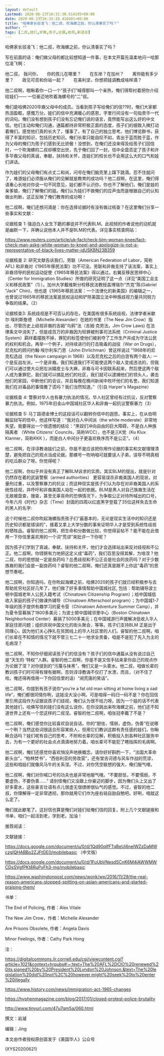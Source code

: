 ```yaml
---
layout: default
Lastmod: 2020-06-23T16:31:30.514195+00:00
date: 2020-06-23T16:31:28.410201+00:00
title: "哈佛家长驳凌飞：他二叔，吹海螺之前，你认清事实了吗？"
author: ""
tags: [二叔,娃们,非裔,孩子,论据,歧视,新语丝]
---
```


哈佛家长驳凌飞：他二叔，吹海螺之前，你认清事实了吗？

写在前面的话：俺们做父母的都比较想知道一件事，在本文开篇先温柔地问一哈那位凌飞啊：

他二叔， 我问你，　　你的孩儿在哪里？　　在东岸？在加州？　　离你能有多少里？　　政见可否和你站一起？　　在美利坚，你想把娃调教成啥样滴？

他二叔啊，眼瞅着你一口一个“孩子们”喊得那叫一个亲热，俺们得帮衬着把你介绍给娃们—— 一位豪迈地吹着海螺号的“二”叔。

俺们是哈佛2020华裔父母中的成员。当看到孩子写给俺们的信??时，俺们大家都热泪盈眶，感慨万分。娃们的信中充满暖心的感恩，字里行间没有一句指责华一代的词句。俺们没有想到孩子们没有忘记俺们说的语言，竟然能写出这么好的中文信。他们主动和俺们沟通，通篇都持非常积极正面的态度，孩子们的细致入微打动着俺们。感觉他们真的长大了，懂事了，有了自己的独立思考。他们博览群书，获得了丰富的知识，包括历史知识。俺们长辈只能自叹不如，青出于蓝而胜于蓝，作为父母的俺们为孩子们感到无比骄傲！没想到，在俺们还没来得及给孩子们回信时，一个吹海螺的二叔却横空出世，先于俺们回了一封，信中全盘否定了孩子和许多华裔父母的真诚，奉献，扶持和关怀，连娃们的校长也不会用这么大的口气和娃们讲话。

作为娃们的父母俺们有点丈二和尚，问号在俺们脑壳里上蹿下跳滴。忍不住就问了，难道娃们必须服从俺们的见解就是教育的成功吗？他二叔啊，在这里，俺们得语重心长地对你说一句不同意见，娃们都不认识你，你也不了解他们，俺们是娃的亲爹娘，俺们了解俺们的娃。俺们认为娃们不做俺们的应声虫而是根据自己的认知做出判断，这正反映了俺们教育的成功啊！

他二叔啊，俺们还想问滴是：你在选择论据时有没有做过核查？在这里俺们分享一些事实和文献：

论据核查 1:  强迫白人女生下跪的暴徒并不代表BLM。此视频的作者说他的动机就是幽默一下，并确认说他本人并不是BLM的代表。详见事实核查网站：

https://www.reuters.com/article/uk-factcheck-blm-woman-knee/fact-check-man-askg-white-woman-to-kneel-and-apologize-is-not-a-representative-of-black-lives-matter-idUSKBN23B359

论据核查 2:    研究文献告诉我们，劳联（American Federation of Labor，简称AFL) 和非裔对《1965年移民法案》功不可没。劳联和非裔支持了该法案，事实上非裔领导的民权运动促使《1965年移民法案》得以通过。右翼反移民思辨中心（Center for Immigration Studies）所做的研究证明了这一点（详见“美国工会主义和移民政策”（1））。加州大学戴维斯分校移民法教授盖博瑞尔“杰克”陈(Gabriel "Jack" Chin)，他也是《1965年移民法案：一个法律化的新美国》的编辑之一，也曾说过1965年的移民法案是民权运动和铲除美国立法中种族歧视力量共同努力争取的结果。（2）

论据核查3:  系统歧视是不可否认的存在。在美国有很多系统歧视，法律学者米歇尔·埃利斯詹德 （Michelle Alexander）在她的书里（The New Jim Crow）指出，尽管历史上歧视非裔的吉姆“乌鸦”法（吉姆·克劳法，Jim Crow Laws) 在法律条文中消失了，但是成百万的非裔因为轻罪被刑事司法系统（Criminal Justice System）羁绊着摆脱不掉，罪犯的标签使他们被剥夺了工作生产并成为守法公民的权利和机会。再举一个例子，对持续进行的打击吸毒的战役（War on Drugs），尼克松的顾问约翰·埃尔利车门恩（John Ehrlichman）曾这样说过 “1968年的尼克松选战（the Nixon campaign in 1968）以及尼克松之后的白宫有两个敌人: 一个是反战左派，一个是非裔。我们知道我们不可能使这两个敌人变成违法的，但我们可以通过使大众把左派嬉皮士与大麻，非裔与可卡因联系起来，然后使这两个敌人成为重罪犯，我们就可以搞乱他们的社区，我们就可以逮捕他们的领头人，袭击他们的家园，中断他们的会议，并且每晚在晚间新闻中败坏他们的名誉。我们知道我们在对毒品的事情撒了谎吗？我们当然知道。”（引自 Harper's Magazine）

论据核查 4:   警察对华人也有暴力执法的情况。华人社区曾经有过抗议，反对警察暴力执法。例如，1975年旧金山中国城社区华人和非裔一起抗议警察暴力（3）

论据核查 5:  马丁路德金博士的这段话可以翻转你信中的遐思。事实上，在从伯明翰监狱写的信中，他这样写道：“我对白人中间派（the white moderate）非常地失望。我要得出一个很遗憾的结论：“黑奴们冲向自由的巨大障碍，不是白人种族隔离者 （White Citizens' Councils，简称WCC），也不是三K党（Ku Klux Klanner，简称KKK ），而是白人中间分子更喜欢秩序而不是公正”。（4）

他二叔啊，在谆谆教诲娃们之前，你是不是应该把你用作论据的事实和文献理理清楚，避免把自己的观点当成论据，那螺号一吹响咱可就要误人子弟，误导不明真相的吃瓜群众了呀。你觉得呢？

他二叔啊，你似乎并没有真正了解BLM诉求的实质。其实BLM的提出，就是针对仍然存在着的武装警察（armed authorities） 更容易误杀非裔美国人的现状，对量刑过重，以及警察暴力的抗议；而这种现实是孩子们认为存在对非裔美国人的系统性歧视，并呼吁和非裔美国人站在一起的依据。BLM是黑人对自己族裔生活在无故被盘查，搜查，甚至无辜丧命的恐惧情况下，为争取公正对待所喊出的口号，今年六月《时代》杂志（Time）封面的四周以红底黑字登载了35位这样失去生命的黑人的名字:

这个时候他二叔你吹起海螺指责孩子们“最基本的，无论是现实生活中的知识还是历史知识都是错误的”，接着又拿上大学分数的事来证明华人才是受到系统性歧视的牺牲品。睿智的他二叔啊，把生命和分数做比较，你觉得妥帖不？能不能在此借用一下你信里喜欢用的一个词“荒谬”来批评一下你呢？

因为孩子们学到了真诚，奉献，扶持和关怀，他们才会选择站出来反对歧视和不公正。他二叔啊，你铿锵有力地把这定义成“毒药”，我们百思没得其解，为啥涅？他二叔，你的思想就一定是良药吗？怂恿歧视和不公正会是社会的良药吗？对于少数族裔的我们会是一副良药吗？睿智的他二叔啊，俺们还真是跟不上你这“毒药”的思想节奏呢。

他二叔啊，你知道吗，在你吹起海螺之前，哈佛2020的孩子们就已经积极参与去帮助贫穷社区好几年了。他们做了好多事情帮助中国城社区, 包括：帮助辅导波士顿中国城老年人公民入籍考试（Chinatown Citizenship Program）；给中国城低收入家庭的孩子们做课外辅导（Chinatown Afterschool program）；为中国城1-7年级的孩子提供有趣学习的夏令营（Chinatown Adventure Summer Camp），并为夏令营募捐了1800多美元；为波士顿中国城邻里中心（Boston Chinatown Neighborhood Center）募捐了5000多美元；在中国城游行声援解决低收入华人家庭住房问题；组织庆祝中国文化的街头聚会，等等。孩子们支持BLM 正是出于同理心，因为他们关心挣扎在贫困线上的华人社区里的人们。睿智的他二叔啊，咱们长辈在不知情的情况下就不管三七二十一地求全责备，咱是不是犯了先入为主的毛病涅？

他二叔啊，不知你仔细阅读孩子们的信没有？孩子们的信中通篇从没有说过自己是“天生的 ‘特权’”人群。睿智的他二叔啊，你是不是又信手拈来拿你自己的观点作为论据了涅？对你提到的“污蔑与抹黑”，俺们又是一头雾水。他二叔，咱做长辈的教训孩子们时可得有理有据啊，否则谆谆教诲不仅打了水漂，而且，（对不住了哈，俺还得再借用一下你回信里的话）“闹荒唐的笑话”。

他二叔啊，你提到有孩子说你“you’re a fat old man sitting at home living a sad life”，俺们都很同情你咧，这娃没大没小啊。可是咱得一码归一码不是？你在回信里引用这段作为证据说孩子们歧视，俺们认为很不给力呀。因为一个娃的话不代表其他娃们，哈佛写信的娃们没有这么说你，在你没跳出来吹海螺之前，他们还不知道世界上还有一个您这样的二叔涅。睿智的他二叔啊，咱张冠李戴了不是？

他二叔啊，俺们感觉你比较喜欢自说自话。你的“胆怯，懦弱，虚伪，伪善”在说哪一个咧？当然这些词很适合形容某些人，但用它们教训这群有责任感的娃们，你瞅瞅合适吗？娃们呢有自己的思考，不附和长辈的见解，积极投入到各种社区服务中去，为有一个更好的社会点点滴滴地努力着。咱长辈可不能犯了瞎指挥的毛病啊。

他二叔啊，俺们还感觉你喜欢悄没声地换概念。请你好好斟酌一下，“法国大革命断头台”，“柏林焚书”，“西伯利亚的劳改营”，还有堂吉诃德与风车作战的荒谬，这些和咱娃们就像风马牛的关系涅。不过，对你凭空联想的强大，俺们服气哩。

他二叔啊，俺们对你喊口号的功夫也是非常地服气哩。“不要胆怯，不要懦弱，不要虚伪，不要伪善......” 请别怪俺们又没跟上你豪迈的脚步，因为俺们头上又出了好多雾水，这些豪言壮语有点儿很虚无很缥缈很仙气的感觉。不过，睿智的他二叔，你理解得一定非常透彻，那你就用它们作为座右铭自励自勉吧。好咧，咱就这么定了。

俺们就此歇笔了。这封信也算是俺们对娃们给俺们信的回复。附上几个文献链接和书单，咱们一起活到老，学到老。加油！

推荐阅读：

文献链接：

https://docs.google.com/document/u/0/d/1Qd90qIfFTqBeUi6nelWZzDaMWczgIQHABBo2ZJFtGE0/mobilebasic （中文版）

https://docs.google.com/document/u/0/d/1FuUbVNesdSCnK6M4iAWWMWCDsSVgfPKt8RuPvFh3-mg/mobilebasic

https://www.washingtonpost.com/news/wonk/wp/2016/11/29/the-real-reason-americans-stopped-spitting-on-asian-americans-and-started-praising-them/

书单：

The End of Policing, 作者：Alex Vitale

The New Jim Crow，作者：Michelle Alexander

Are Prisons Obsolete, 作者：Angela Davis

Minor Feelings, 作者：Cathy Park Hong

注：

https://digitalcommons.ilr.cornell.edu/cgi/viewcontent.cgi?article=1021&context=hrpubs#:~:text=The%20AFL%2DCIO%20renewed%20its,signed%20by%20President%20Lyndon%20Johnson.&text=The%20legislation%20did%20not%2C%20however,might%20seek%20to%20enter%20illegally

https://www.history.com/news/immigration-act-1965-changes

https://hyphenmagazine.com/blog/2017/01/closed-protest-police-brutality

http://www.tinyurl.com/47u7qm5a/060.html

撰文：岩凝

编辑：Jing

本文由作者授权原创首发于《美国华人》公众号

(XYS20200621)

